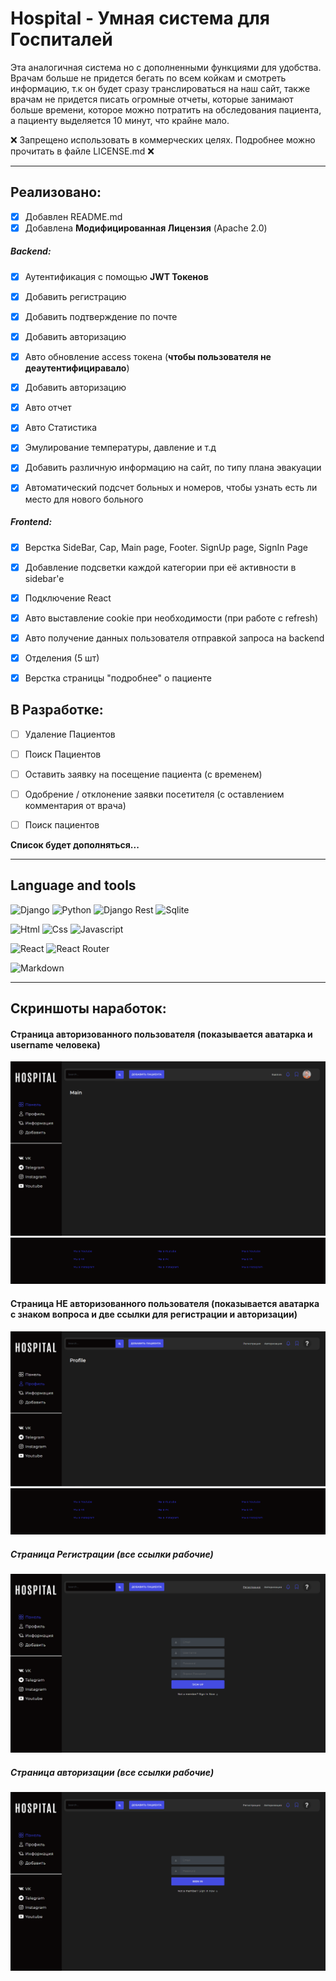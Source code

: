 # Hospital - Умная система для Госпиталей

Эта аналогичная система но с дополненными функциями для удобства. Врачам больше не придется бегать по всем койкам и смотреть информацию, т.к он будет сразу транслироваться на наш сайт, также врачам не придется писать огромные отчеты, которые занимают больше времени, которое можно потратить на обследования пациента, а пациенту выделяется 10 минут, что крайне мало.

❌ Запрещено использовать в коммерческих целях. Подробнее можно прочитать в файле LICENSE.md ❌

------



## Реализовано:

- [x] Добавлен README.md
- [x] Добавлена **Модифицированная Лицензия** (Apache 2.0)

##### Backend:

- [x] Аутентификация с помощью **JWT Токенов**

- [x] Добавить регистрацию

- [x] Добавить подтверждение по почте

- [x] Добавить авторизацию

- [x] Авто обновление access токена (**чтобы пользователя не деаутентифициравало**)

- [x] Добавить авторизацию

- [x] Авто отчет

- [x] Авто Статистика

- [x] Эмулирование температуры, давление и т.д

- [x] Добавить различную информацию на сайт, по типу плана эвакуации

- [x] Автоматический подсчет больных и номеров, чтобы узнать есть ли место для нового больного

  

##### Frontend:

- [x] Верстка SideBar, Cap, Main page, Footer. SignUp page, SignIn Page
- [x] Добавление подсветки каждой категории при её активности в sidebar'e
- [x] Подключение React
- [x] Авто выставление cookie при необходимости (при работе с refresh)
- [x] Авто получение данных пользователя отправкой запроса на backend
- [x] Отделения (5 шт)
- [x] Верстка страницы "подробнее" о пациенте


## В Разработке:

- [ ] Удаление Пациентов
- [ ] Поиск Пациентов
- [ ] Оставить заявку на посещение пациента (с временем)
- [ ] Одобрение / отклонение заявки посетителя (с оставлением комментария от врача)
- [ ] Поиск пациентов


**Список будет дополняться...**

------

## Language and tools
![Django](https://img.shields.io/badge/Django-092E20?style=for-the-badge&logo=django&logoColor=green) ![Python](https://img.shields.io/badge/python-3670A0?style=for-the-badge&logo=python&logoColor=ffdd54)
![Django Rest](https://img.shields.io/badge/django%20rest-ff1709?style=for-the-badge&logo=django&logoColor=white) 
![Sqlite](https://img.shields.io/badge/SQLite-07405E?style=for-the-badge&logo=sqlite&logoColor=white) 

![Html](https://img.shields.io/badge/HTML5-E34F26?style=for-the-badge&logo=html5&logoColor=white) 
![Css](https://img.shields.io/badge/CSS3-1572B6?style=for-the-badge&logo=css3&logoColor=white) 
![Javascript](https://img.shields.io/badge/JavaScript-323330?style=for-the-badge&logo=javascript&logoColor=F7DF1E) 

![React](https://img.shields.io/badge/React-20232A?style=for-the-badge&logo=react&logoColor=61DAFB) 
![React Router](https://img.shields.io/badge/React_Router-CA4245?style=for-the-badge&logo=react-router&logoColor=white) 

![Markdown](https://img.shields.io/badge/Markdown-000000?style=for-the-badge&logo=markdown&logoColor=white) 

------



## Скриншоты наработок:

#### Страница авторизованного пользователя (показывается аватарка и username человека)

![image-20220918111034182](/images/1.png)![image-20220918111103686](/images/2.png)

#### Страница НЕ авторизованного пользователя (показывается аватарка с знаком вопроса и две ссылки для регистрации и авторизации)

![image-20220918111213191](/images/3.png)![image-20220918111324060](/images/2.png)



##### Страница Регистрации (все ссылки рабочие)

![image-20220918111424807](/images/4.png)



##### Страница авторизации (все ссылки рабочие)

![image-20220918111511073](/images/5.png)
